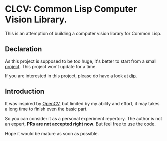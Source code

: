 # CLCV: Common Lisp Computer Vision Library.
   This is an attemption of building a computer vision library for Common Lisp.

## Declaration
As this project is supposed to be too huge, it's better to start from a small [project](dip). This project won't update for a time.

If you are interested in this project, please do have a look at [dip](dip).

[dip]: https://github.com/sparkecho/dip

## Introduction
   It was inspired by [OpenCV](https://github.com/opencv/opencv), but limited by my ability and effort, it may takes a long time to finish even the basic part.

   So you can consider it as a personal experiment repertory. The author is not an expert, **PRs are not accepted right now**. But feel free to use the code.

   Hope it would be mature as soon as possible.
